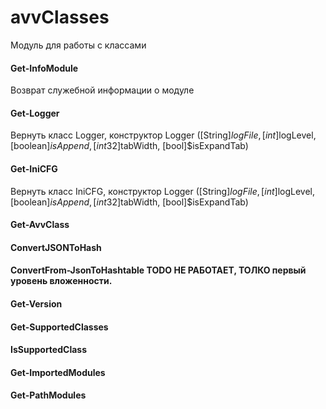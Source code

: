 # avvClasses
Модуль для работы с классами
#### Get-InfoModule
Возврат служебной информации о модуле
#### Get-Logger
Вернуть класс Logger, конструктор Logger ([String]$logFile, [int]$logLevel, [boolean]$isAppend, [int32]$tabWidth, [bool]$isExpandTab)
#### Get-IniCFG
Вернуть класс IniCFG, конструктор Logger ([String]$logFile, [int]$logLevel, [boolean]$isAppend, [int32]$tabWidth, [bool]$isExpandTab)

#### Get-AvvClass
#### ConvertJSONToHash
#### ConvertFrom-JsonToHashtable TODO НЕ РАБОТАЕТ, ТОЛКО первый уровень вложенности.
#### Get-Version
#### Get-SupportedClasses
#### IsSupportedClass
#### Get-ImportedModules
#### Get-PathModules

